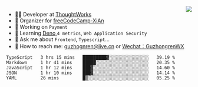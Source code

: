 <img align="right" src="https://github-readme-stats.vercel.app/api?username=guzhongren&show_icons=true&icon_color=805AD5&text_color=000&bg_color=ffffff&hide_title=true" />

- 👨‍💻  Developer at [ThoughtWorks](https://thoughtworks.com)
- 🏢 Organizer for [freeCodeCamp-XiAn](https://github.com/orgs/freeCodeCamp-XiAn)
- 🔭 Working on `Payment`
- 🌱 Learning [Deno](https://deno.land/),`4 metrics`,  `Web Application Security`
- 💬 Ask me about `Frontend`, `Typescript`...
- 🔎 How to reach me: [guzhognren@live.cn](guzhognren@live.cn) or [Wechat：GuzhongrenWX]()

<!--START_SECTION:waka-->
```text
TypeScript   3 hrs 15 mins   █████████▓░░░░░░░░░░░░░░░   39.19 % 
Markdown     1 hr 41 mins    █████░░░░░░░░░░░░░░░░░░░░   20.35 % 
JavaScript   1 hr 12 mins    ███▓░░░░░░░░░░░░░░░░░░░░░   14.60 % 
JSON         1 hr 10 mins    ███▓░░░░░░░░░░░░░░░░░░░░░   14.14 % 
YAML         26 mins         █▒░░░░░░░░░░░░░░░░░░░░░░░   05.25 % 
```
<!--END_SECTION:waka-->

